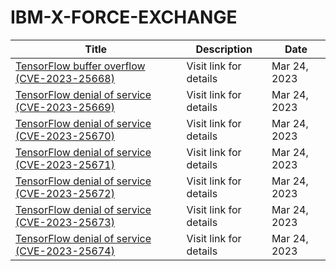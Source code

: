 

# IBM-X-FORCE-EXCHANGE

 |Title|Description|Date|
 |---|---|---|
 |[TensorFlow buffer overflow (CVE-2023-25668)](https://exchange.xforce.ibmcloud.com/activity/list?filter=Vulnerabilities)|Visit link for details|Mar 24, 2023|
 |[TensorFlow denial of service (CVE-2023-25669)](https://exchange.xforce.ibmcloud.com/activity/list?filter=Vulnerabilities)|Visit link for details|Mar 24, 2023|
 |[TensorFlow denial of service (CVE-2023-25670)](https://exchange.xforce.ibmcloud.com/activity/list?filter=Vulnerabilities)|Visit link for details|Mar 24, 2023|
 |[TensorFlow denial of service (CVE-2023-25671)](https://exchange.xforce.ibmcloud.com/activity/list?filter=Vulnerabilities)|Visit link for details|Mar 24, 2023|
 |[TensorFlow denial of service (CVE-2023-25672)](https://exchange.xforce.ibmcloud.com/activity/list?filter=Vulnerabilities)|Visit link for details|Mar 24, 2023|
 |[TensorFlow denial of service (CVE-2023-25673)](https://exchange.xforce.ibmcloud.com/activity/list?filter=Vulnerabilities)|Visit link for details|Mar 24, 2023|
 |[TensorFlow denial of service (CVE-2023-25674)](https://exchange.xforce.ibmcloud.com/activity/list?filter=Vulnerabilities)|Visit link for details|Mar 24, 2023|
 